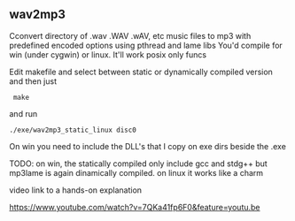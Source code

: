 wav2mp3
------------------
Cconvert directory of .wav .WAV .wAV, etc music files to mp3 with predefined encoded options using pthread and lame libs
You'd compile for win (under cygwin) or linux. It'll work posix only funcs

Edit makefile and select between static or dynamically compiled version and then just

```
 make
```

and run

```
./exe/wav2mp3_static_linux disc0
```

On win you need to include the DLL's that I copy on exe dirs beside the .exe

TODO: on win, the statically compiled only include gcc and stdg++ but mp3lame is again dinamically compiled.
      on linux it works like a charm

video link to a hands-on explanation

https://www.youtube.com/watch?v=7QKa41fp6F0&feature=youtu.be


